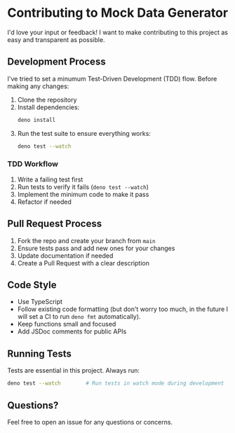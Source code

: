 # Contributing to Mock Data Generator

I'd love your input or feedback! I want to make contributing to this project as easy and transparent as possible.

## Development Process

I've tried to set a minumum Test-Driven Development (TDD) flow. Before making any changes:

1. Clone the repository
2. Install dependencies:
   ```sh
   deno install
   ```
3. Run the test suite to ensure everything works:
   ```sh
   deno test --watch
   ```

### TDD Workflow

1. Write a failing test first
2. Run tests to verify it fails (`deno test --watch`)
3. Implement the minimum code to make it pass
5. Refactor if needed

## Pull Request Process

1. Fork the repo and create your branch from `main`
2. Ensure tests pass and add new ones for your changes
3. Update documentation if needed
4. Create a Pull Request with a clear description

## Code Style

- Use TypeScript
- Follow existing code formatting (but don't worry too much, in the future I will set a CI to run `deno fmt` automatically).
- Keep functions small and focused
- Add JSDoc comments for public APIs

## Running Tests

Tests are essential in this project. Always run:

```sh
deno test --watch        # Run tests in watch mode during development
```

## Questions?

Feel free to open an issue for any questions or concerns.
